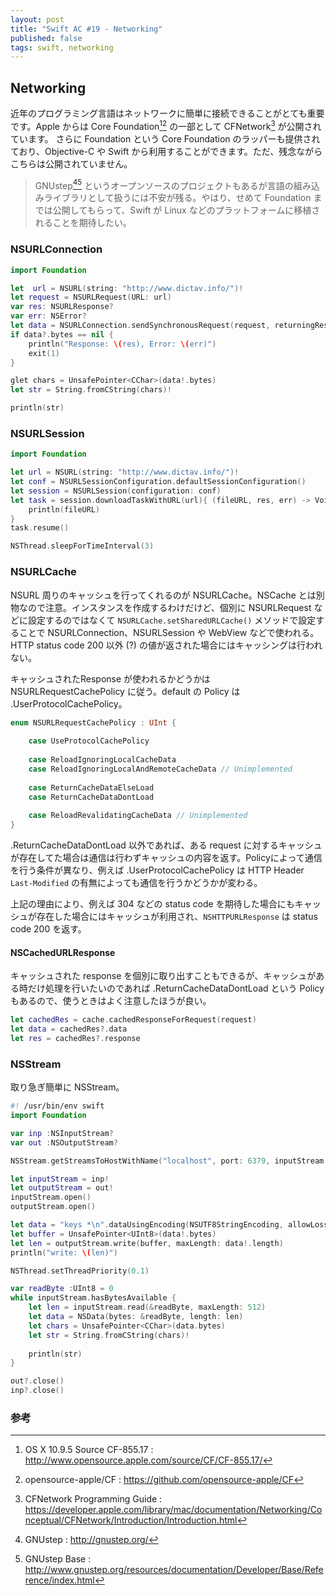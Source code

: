 ```yaml
---
layout: post
title: "Swift AC #19 - Networking"
published: false
tags: swift, networking
---
```


## Networking
近年のプログラミング言語はネットワークに簡単に接続できることがとても重要です。Apple からは Core Foundation[^CF][^CF2] の一部として CFNetwork[^CFN] が公開されています。
さらに Foundation という Core Foundation のラッパーも提供されており、Objective-C や Swift から利用することができます。ただ、残念ながらこちらは公開されていません。

> GNUstep[^GS][^GSB] というオープンソースのプロジェクトもあるが言語の組み込みライブラリとして扱うには不安が残る。やはり、せめて Foundation までは公開してもらって、Swift が Linux などのプラットフォームに移植されることを期待したい。

### NSURLConnection

``` swift
import Foundation

let  url = NSURL(string: "http://www.dictav.info/")!
let request = NSURLRequest(URL: url)
var res: NSURLResponse?
var err: NSError?
let data = NSURLConnection.sendSynchronousRequest(request, returningResponse: &res, error: &err)
if data?.bytes == nil {
    println("Response: \(res), Error: \(err)")
    exit(1)
}

glet chars = UnsafePointer<CChar>(data!.bytes)
let str = String.fromCString(chars)!

println(str)
```


### NSURLSession

``` swift
import Foundation

let url = NSURL(string: "http://www.dictav.info/")!
let conf = NSURLSessionConfiguration.defaultSessionConfiguration()
let session = NSURLSession(configuration: conf)
let task = session.downloadTaskWithURL(url){ (fileURL, res, err) -> Void in
    println(fileURL)
}
task.resume()

NSThread.sleepForTimeInterval(3)
```


### NSURLCache

NSURL 周りのキャッシュを行ってくれるのが NSURLCache。NSCache とは別物なので注意。インスタンスを作成するわけだけど、個別に NSURLRequest などに設定するのではなくて `NSURLCache.setSharedURLCache()` メソッドで設定することで NSURLConnection、NSURLSession や WebView などで使われる。
HTTP status code 200 以外 (?) の値が返された場合にはキャッシングは行われない。

キャッシュされたResponse が使われるかどうかは NSURLRequestCachePolicy に従う。default の Policy は .UserProtocolCachePolicy。

``` swift
enum NSURLRequestCachePolicy : UInt {
    
    case UseProtocolCachePolicy
    
    case ReloadIgnoringLocalCacheData
    case ReloadIgnoringLocalAndRemoteCacheData // Unimplemented
    
    case ReturnCacheDataElseLoad
    case ReturnCacheDataDontLoad
    
    case ReloadRevalidatingCacheData // Unimplemented
}
```

.ReturnCacheDataDontLoad 以外であれば、ある request に対するキャッシュが存在してた場合は通信は行わずキャッシュの内容を返す。Policyによって通信を行う条件が異なり、例えば .UserProtocolCachePolicy は HTTP Header `Last-Modified` の有無によっても通信を行うかどうかが変わる。

上記の理由により、例えば 304 などの status code を期待した場合にもキャッシュが存在した場合にはキャッシュが利用され、`NSHTTPURLResponse` は status code 200 を返す。

#### NSCachedURLResponse

キャッシュされた response を個別に取り出すこともできるが、キャッシュがある時だけ処理を行いたいのであれば .ReturnCacheDataDontLoad という Policy もあるので、使うときはよく注意したほうが良い。

``` swift
let cachedRes = cache.cachedResponseForRequest(request)
let data = cachedRes?.data
let res = cachedRes?.response
```

### NSStream

取り急ぎ簡単に NSStream。

``` swift
#! /usr/bin/env swift
import Foundation

var inp :NSInputStream?
var out :NSOutputStream?

NSStream.getStreamsToHostWithName("localhost", port: 6379, inputStream: &inp, outputStream: &out)

let inputStream = inp!
let outputStream = out!
inputStream.open()
outputStream.open()

let data = "keys *\n".dataUsingEncoding(NSUTF8StringEncoding, allowLossyConversion: false)
let buffer = UnsafePointer<UInt8>(data!.bytes)
let len = outputStream.write(buffer, maxLength: data!.length)
println("write: \(len)")

NSThread.setThreadPriority(0.1)

var readByte :UInt8 = 0
while inputStream.hasBytesAvailable {
    let len = inputStream.read(&readByte, maxLength: 512)
    let data = NSData(bytes: &readByte, length: len)
    let chars = UnsafePointer<CChar>(data.bytes)
    let str = String.fromCString(chars)!
    
    println(str)
}

out?.close()
inp?.close()
```

### 参考

[^CF]: OS X 10.9.5 Source CF-855.17
    : <http://www.opensource.apple.com/source/CF/CF-855.17/>

[^CF2]:
    opensource-apple/CF
    : <https://github.com/opensource-apple/CF>

[^CFN]: CFNetwork Programming Guide
    : <https://developer.apple.com/library/mac/documentation/Networking/Conceptual/CFNetwork/Introduction/Introduction.html>

[^GS]: GNUstep
    : <http://gnustep.org/>

[^GSB]: GNUstep Base
    : <http://www.gnustep.org/resources/documentation/Developer/Base/Reference/index.html>
